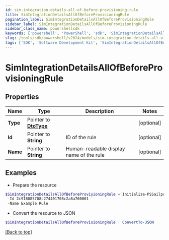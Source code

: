 ```yaml
---
id: sim-integration-details-all-of-before-provisioning-rule
title: SimIntegrationDetailsAllOfBeforeProvisioningRule
pagination_label: SimIntegrationDetailsAllOfBeforeProvisioningRule
sidebar_label: SimIntegrationDetailsAllOfBeforeProvisioningRule
sidebar_class_name: powershellsdk
keywords: ['powershell', 'PowerShell', 'sdk', 'SimIntegrationDetailsAllOfBeforeProvisioningRule'] 
slug: /tools/sdk/powershell/v2024/models/sim-integration-details-all-of-before-provisioning-rule
tags: ['SDK', 'Software Development Kit', 'SimIntegrationDetailsAllOfBeforeProvisioningRule']
---
```



# SimIntegrationDetailsAllOfBeforeProvisioningRule

## Properties

Name | Type | Description | Notes
------------ | ------------- | ------------- | -------------
**Type** |  Pointer to [**DtoType**](dto-type) |  | [optional] 
**Id** |  Pointer to **String** | ID of the rule | [optional] 
**Name** |  Pointer to **String** | Human-readable display name of the rule | [optional] 

## Examples

- Prepare the resource
```powershell
$SimIntegrationDetailsAllOfBeforeProvisioningRule = Initialize-PSSailpoint.V2024SimIntegrationDetailsAllOfBeforeProvisioningRule  -Type null `
 -Id 2c918085708c274401708c2a8a760001 `
 -Name Example Rule
```

- Convert the resource to JSON
```powershell
$SimIntegrationDetailsAllOfBeforeProvisioningRule | ConvertTo-JSON
```


[[Back to top]](#) 

